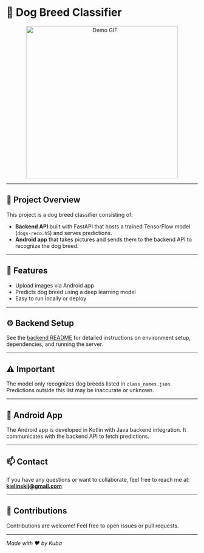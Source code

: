 # 🐶 Dog Breed Classifier

<p align="center">
  <img src="./docs/demo.gif" width="400" alt="Demo GIF"/>
</p>

---

## 📖 Project Overview

This project is a dog breed classifier consisting of:

- **Backend API** built with FastAPI that hosts a trained TensorFlow model (`dogs-reco.h5`) and serves predictions.
- **Android app** that takes pictures and sends them to the backend API to recognize the dog breed.

---

## 🚀 Features

- Upload images via Android app
- Predicts dog breed using a deep learning model
- Easy to run locally or deploy

---

## ⚙️ Backend Setup

See the [backend README](backend/README.md) for detailed instructions on environment setup, dependencies, and running the server.

---

## ⚠️ Important

The model only recognizes dog breeds listed in `class_names.json`. Predictions outside this list may be inaccurate or unknown.

---

## 📱 Android App

The Android app is developed in Kotlin with Java backend integration. It communicates with the backend API to fetch predictions.

---


## 📫 Contact

If you have any questions or want to collaborate, feel free to reach me at: **kielinskij@gmail.com**

---

## 🤝 Contributions

Contributions are welcome! Feel free to open issues or pull requests.

---

*Made with ❤️ by Kuba*